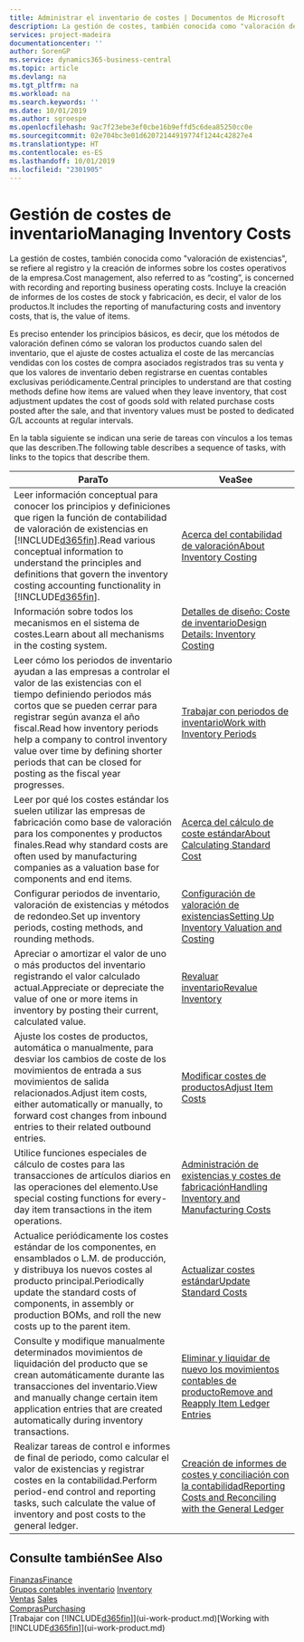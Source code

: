 ```yaml
---
title: Administrar el inventario de costes | Documentos de Microsoft
description: La gestión de costes, también conocida como "valoración de existencias", se refiere al registro y la creación de informes sobre los costes operativos de la empresa. Incluye la creación de informes de los costes de stock y fabricación, es decir, el valor de los productos.
services: project-madeira
documentationcenter: ''
author: SorenGP
ms.service: dynamics365-business-central
ms.topic: article
ms.devlang: na
ms.tgt_pltfrm: na
ms.workload: na
ms.search.keywords: ''
ms.date: 10/01/2019
ms.author: sgroespe
ms.openlocfilehash: 9ac7f23ebe3ef0cbe16b9effd5c6dea85250cc0e
ms.sourcegitcommit: 02e704bc3e01d62072144919774f1244c42827e4
ms.translationtype: HT
ms.contentlocale: es-ES
ms.lasthandoff: 10/01/2019
ms.locfileid: "2301905"
---
```

# <a name="managing-inventory-costs"></a><span data-ttu-id="1ea48-104">Gestión de costes de inventario</span><span class="sxs-lookup"><span data-stu-id="1ea48-104">Managing Inventory Costs</span></span>
<span data-ttu-id="1ea48-105">La gestión de costes, también conocida como "valoración de existencias", se refiere al registro y la creación de informes sobre los costes operativos de la empresa.</span><span class="sxs-lookup"><span data-stu-id="1ea48-105">Cost management, also referred to as “costing”, is concerned with recording and reporting business operating costs.</span></span> <span data-ttu-id="1ea48-106">Incluye la creación de informes de los costes de stock y fabricación, es decir, el valor de los productos.</span><span class="sxs-lookup"><span data-stu-id="1ea48-106">It includes the reporting of manufacturing costs and inventory costs, that is, the value of items.</span></span>   

<span data-ttu-id="1ea48-107">Es preciso entender los principios básicos, es decir, que los métodos de valoración definen cómo se valoran los productos cuando salen del inventario, que el ajuste de costes actualiza el coste de las mercancías vendidas con los costes de compra asociados registrados tras su venta y que los valores de inventario deben registrarse en cuentas contables exclusivas periódicamente.</span><span class="sxs-lookup"><span data-stu-id="1ea48-107">Central principles to understand are that costing methods define how items are valued when they leave inventory, that cost adjustment updates the cost of goods sold with related purchase costs posted after the sale, and that inventory values must be posted to dedicated G/L accounts at regular intervals.</span></span>

<span data-ttu-id="1ea48-108">En la tabla siguiente se indican una serie de tareas con vínculos a los temas que las describen.</span><span class="sxs-lookup"><span data-stu-id="1ea48-108">The following table describes a sequence of tasks, with links to the topics that describe them.</span></span>

|<span data-ttu-id="1ea48-109">**Para**</span><span class="sxs-lookup"><span data-stu-id="1ea48-109">**To**</span></span>|<span data-ttu-id="1ea48-110">**Vea**</span><span class="sxs-lookup"><span data-stu-id="1ea48-110">**See**</span></span>|  
|------------|-------------|  
|<span data-ttu-id="1ea48-111">Leer información conceptual para conocer los principios y definiciones que rigen la función de contabilidad de valoración de existencias en [!INCLUDE[d365fin](includes/d365fin_md.md)].</span><span class="sxs-lookup"><span data-stu-id="1ea48-111">Read various conceptual information to understand the principles and definitions that govern the inventory costing accounting functionality in [!INCLUDE[d365fin](includes/d365fin_md.md)].</span></span>|[<span data-ttu-id="1ea48-112">Acerca del contabilidad de valoración</span><span class="sxs-lookup"><span data-stu-id="1ea48-112">About Inventory Costing</span></span>](finance-learn-about-costing.md)|  
|<span data-ttu-id="1ea48-113">Información sobre todos los mecanismos en el sistema de costes.</span><span class="sxs-lookup"><span data-stu-id="1ea48-113">Learn about all mechanisms in the costing system.</span></span>|[<span data-ttu-id="1ea48-114">Detalles de diseño: Coste de inventario</span><span class="sxs-lookup"><span data-stu-id="1ea48-114">Design Details: Inventory Costing</span></span>](design-details-inventory-costing.md)|
|<span data-ttu-id="1ea48-115">Leer cómo los periodos de inventario ayudan a las empresas a controlar el valor de las existencias con el tiempo definiendo periodos más cortos que se pueden cerrar para registrar según avanza el año fiscal.</span><span class="sxs-lookup"><span data-stu-id="1ea48-115">Read how inventory periods help a company to control inventory value over time by defining shorter periods that can be closed for posting as the fiscal year progresses.</span></span>|[<span data-ttu-id="1ea48-116">Trabajar con periodos de inventario</span><span class="sxs-lookup"><span data-stu-id="1ea48-116">Work with Inventory Periods</span></span>](finance-how-to-work-with-inventory-periods.md)|
|<span data-ttu-id="1ea48-117">Leer por qué los costes estándar los suelen utilizar las empresas de fabricación como base de valoración para los componentes y productos finales.</span><span class="sxs-lookup"><span data-stu-id="1ea48-117">Read why standard costs are often used by manufacturing companies as a valuation base for components and end items.</span></span>|[<span data-ttu-id="1ea48-118">Acerca del cálculo de coste estándar</span><span class="sxs-lookup"><span data-stu-id="1ea48-118">About Calculating Standard Cost</span></span>](finance-about-calculating-standard-cost.md)|
|<span data-ttu-id="1ea48-119">Configurar periodos de inventario, valoración de existencias y métodos de redondeo.</span><span class="sxs-lookup"><span data-stu-id="1ea48-119">Set up inventory periods, costing methods, and rounding methods.</span></span>|[<span data-ttu-id="1ea48-120">Configuración de valoración de existencias</span><span class="sxs-lookup"><span data-stu-id="1ea48-120">Setting Up Inventory Valuation and Costing</span></span>](finance-set-up-inventory-valuation-and-costing.md)|
|<span data-ttu-id="1ea48-121">Apreciar o amortizar el valor de uno o más productos del inventario registrando el valor calculado actual.</span><span class="sxs-lookup"><span data-stu-id="1ea48-121">Appreciate or depreciate the value of one or more items in inventory by posting their current, calculated value.</span></span>|[<span data-ttu-id="1ea48-122">Revaluar inventario</span><span class="sxs-lookup"><span data-stu-id="1ea48-122">Revalue Inventory</span></span>](inventory-how-revalue-inventory.md)|
|<span data-ttu-id="1ea48-123">Ajuste los costes de productos, automática o manualmente, para desviar los cambios de coste de los movimientos de entrada a sus movimientos de salida relacionados.</span><span class="sxs-lookup"><span data-stu-id="1ea48-123">Adjust item costs, either automatically or manually, to forward cost changes from inbound entries to their related outbound entries.</span></span>|[<span data-ttu-id="1ea48-124">Modificar costes de productos</span><span class="sxs-lookup"><span data-stu-id="1ea48-124">Adjust Item Costs</span></span>](inventory-how-adjust-item-costs.md)|
|<span data-ttu-id="1ea48-125">Utilice funciones especiales de cálculo de costes para las transacciones de artículos diarios en las operaciones del elemento.</span><span class="sxs-lookup"><span data-stu-id="1ea48-125">Use special costing functions for every-day item transactions in the item operations.</span></span>|[<span data-ttu-id="1ea48-126">Administración de existencias y costes de fabricación</span><span class="sxs-lookup"><span data-stu-id="1ea48-126">Handling Inventory and Manufacturing Costs</span></span>](finance-handle-inventory-and-manufacturing-costs.md)|  
|<span data-ttu-id="1ea48-127">Actualice periódicamente los costes estándar de los componentes, en ensamblados o L.M. de producción, y distribuya los nuevos costes al producto principal.</span><span class="sxs-lookup"><span data-stu-id="1ea48-127">Periodically update the standard costs of components, in assembly or production BOMs, and roll the new costs up to the parent item.</span></span>|[<span data-ttu-id="1ea48-128">Actualizar costes estándar</span><span class="sxs-lookup"><span data-stu-id="1ea48-128">Update Standard Costs</span></span>](finance-how-to-update-standard-costs.md)|
|<span data-ttu-id="1ea48-129">Consulte y modifique manualmente determinados movimientos de liquidación del producto que se crean automáticamente durante las transacciones del inventario.</span><span class="sxs-lookup"><span data-stu-id="1ea48-129">View and manually change certain item application entries that are created automatically during inventory transactions.</span></span>|[<span data-ttu-id="1ea48-130">Eliminar y liquidar de nuevo los movimientos contables de producto</span><span class="sxs-lookup"><span data-stu-id="1ea48-130">Remove and Reapply Item Ledger Entries</span></span>](finance-how-to-remove-and-reapply-item-entries.md)|
|<span data-ttu-id="1ea48-131">Realizar tareas de control e informes de final de periodo, como calcular el valor de existencias y registrar costes en la contabilidad.</span><span class="sxs-lookup"><span data-stu-id="1ea48-131">Perform period-end control and reporting tasks, such calculate the value of inventory and post costs to the general ledger.</span></span>|[<span data-ttu-id="1ea48-132">Creación de informes de costes y conciliación con la contabilidad</span><span class="sxs-lookup"><span data-stu-id="1ea48-132">Reporting Costs and Reconciling with the General Ledger</span></span>](finance-report-costs-and-reconcile-with-the-general-ledger.md)|

## <a name="see-also"></a><span data-ttu-id="1ea48-133">Consulte también</span><span class="sxs-lookup"><span data-stu-id="1ea48-133">See Also</span></span>  
 [<span data-ttu-id="1ea48-134">Finanzas</span><span class="sxs-lookup"><span data-stu-id="1ea48-134">Finance</span></span>](finance.md)  
 <span data-ttu-id="1ea48-135">[Grupos contables inventario](inventory-manage-inventory.md) </span><span class="sxs-lookup"><span data-stu-id="1ea48-135">[Inventory](inventory-manage-inventory.md) </span></span>  
 <span data-ttu-id="1ea48-136">[Ventas](sales-manage-sales.md) </span><span class="sxs-lookup"><span data-stu-id="1ea48-136">[Sales](sales-manage-sales.md) </span></span>  
 [<span data-ttu-id="1ea48-137">Compras</span><span class="sxs-lookup"><span data-stu-id="1ea48-137">Purchasing</span></span>](purchasing-manage-purchasing.md)  
 <span data-ttu-id="1ea48-138">[Trabajar con [!INCLUDE[d365fin](includes/d365fin_md.md)]](ui-work-product.md)</span><span class="sxs-lookup"><span data-stu-id="1ea48-138">[Working with [!INCLUDE[d365fin](includes/d365fin_md.md)]](ui-work-product.md)</span></span>
